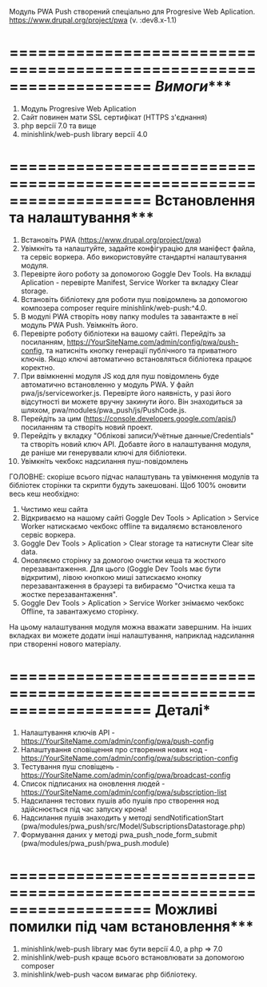 Модуль PWA Push створений спеціально для Progresive Web Aplication.
https://www.drupal.org/project/pwa (v. :dev8.x-1.1) 

===================================================================
*****************************Вимоги********************************
===================================================================
1) Модуль Progresive Web Aplication
2) Сайт повинен мати SSL сертифікат (HTTPS з'єднання)
3) php версії 7.0 та вище
4) minishlink/web-push library версії 4.0

===================================================================
******************Встановлення та налаштування*********************
===================================================================
1) Встановіть PWA (https://www.drupal.org/project/pwa)
2) Увімкніть та налаштуйте, задайте конфігурацію для маніфест файла, 
та сервіс воркера. Або використовуйте стандартні налаштування модуля.
3) Перевірте його роботу за допомогою Goggle Dev Tools. На вкладці 
Aplication - перевірте Manifest, Service Worker та вкладку Clear storage.
4) Встановіть бібліотеку для роботи пуш повідомлень за допомогою 
композера composer require minishlink/web-push:^4.0.
5) В модулі PWA створіть нову папку modules та завантажте в неї модуль
PWA Push. Увімкніть його.
6) Перевірте роботу бібліотеки на вашому сайті. Перейдіть за посиланням,
https://YourSiteName.com/admin/config/pwa/push-config, та натисніть 
кнопку генерації публічного та приватного ключів. Якщо ключі автоматично 
встановляться бібліотека працює коректно.
7) При ввімкненні модуля JS код для пуш повідомлень буде автоматично 
встановленно у модуль PWA. У файл pwa/js/serviceworker.js. Перевірте його
наявність, у разі його відсутності ви можете вручну закинути його. Він 
знаходиться за шляхом, pwa/modules/pwa_push/js/PushCode.js.
8) Перейдіть за цим (https://console.developers.google.com/apis/) 
посиланням та створіть новий проект. 
9) Перейдіть у вкладку "Облікові записи/Учётные данные/Credentials" та
створіть новий ключ API. Добавте його в налаштування модуля, де раніше ми
генеруввали ключі для бібліотеки.
10) Увімкніть чекбокс надсилання пуш-повідомлень

ГОЛОВНЕ: скоріше всього підчас налаштувань та увімкнення модулів та бібліотек
сторінки та скрипти будуть закешовані. Щоб 100% оновити весь кеш необхідно:
1) Чистимо кеш сайта 
2) Відкриваємо на нашому сайті Goggle Dev Tools > Aplication > Service Worker
натискаємо чекбокс offline та видаляємо встановленого сервіс воркера.
3) Goggle Dev Tools > Aplication > Clear storage та натиснути Clear site data.
4) Оновляємо сторінку за домогою очистки кеша та жосткого перезавантаження. 
Для цього (Goggle Dev Tools має бути відкритим), лівою кнопкою миші затискаємо 
кнопку перезавантаження в браузері та вибираємо "Очистка кеша та жостке перезавантаження".
5) Goggle Dev Tools > Aplication > Service Worker знімаємо чекбокс Offline,
та завантажуємо сторінку.

На цьому налаштування модуля можна вважати завершним. На інших вкладках ви
можете додати інші налаштування, наприклад надсилання при створенні нового 
матеріалу. 

===================================================================
******************************Деталі*******************************
===================================================================
1) Налаштування ключів API - https://YourSiteName.com/admin/config/pwa/push-config
2) Налаштування сповіщення про створення нових нод - https://YourSiteName.com/admin/config/pwa/subscription-config
3) Тестування пуш сповіщень - https://YourSiteName.com/admin/config/pwa/broadcast-config
4) Список підписаних на оновлення людей - https://YourSiteName.com/admin/config/pwa/subscription-list
5) Надсилання тестових пушів або пушів про створення нод здійснюється під час запуску крона!
6) Надсилання пушів знаходить у методі sendNotificationStart (pwa/modules/pwa_push/src/Model/SubscriptionsDatastorage.php) 
7) Формування даних у методі pwa_push_node_form_submit (pwa/modules/pwa_push/pwa_push.module) 


===================================================================
**************Можливі помилки під чам встановлення*****************
===================================================================
1) minishlink/web-push library має бути версії 4.0, а php => 7.0
2) minishlink/web-push краще всього встановлювати за допомогою composer
3) minishlink/web-push часом вимагає php бібліотеку.






